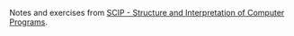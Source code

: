 Notes and exercises from [SCIP - Structure and Interpretation of Computer Programs](https://mitpress.mit.edu/sites/default/files/sicp/full-text/book/book.html).